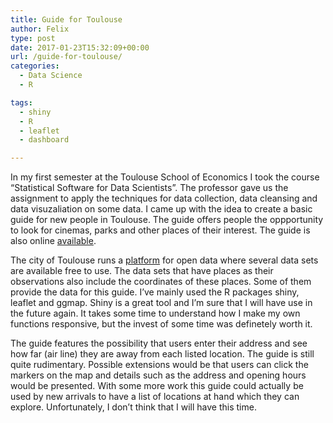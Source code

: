 ```yaml
---
title: Guide for Toulouse
author: Felix
type: post
date: 2017-01-23T15:32:09+00:00
url: /guide-for-toulouse/
categories:
  - Data Science
  - R

tags:
  - shiny
  - R
  - leaflet
  - dashboard

---
```

In my first semester at the Toulouse School of Economics I took the course &#8220;Statistical Software for Data Scientists&#8221;. The professor gave us the assignment to apply the techniques for data collection, data cleansing and data visuzaliation on some data. I came up with the idea to create a basic guide for new people in Toulouse. The guide offers people the oppportunity to look for cinemas, parks and other places of their interest. The guide is also online [available][1].

The city of Toulouse runs a [platform][2] for open data where several data sets are available free to use. The data sets that have places as their observations also include the coordinates of these places. Some of them provide the data for this guide. I&#8217;ve mainly used the R packages shiny, leaflet and ggmap. Shiny is a great tool and I&#8217;m sure that I will have use in the future again. It takes some time to understand how I make my own functions responsive, but the invest of some time was definetely worth it.

The guide features the possibility that users enter their address and see how far (air line) they are away from each listed location. The guide is still quite rudimentary. Possible extensions would be that users can click the markers on the map and details such as the address and opening hours would be presented. With some more work this guide could actually be used by new arrivals to have a list of locations at hand which they can explore. Unfortunately, I don&#8217;t think that I will have this time.

 [1]: https://felixidelberger.shinyapps.io/Guide_Toulouse/
 [2]: https://data.toulouse-metropole.fr/page/home/